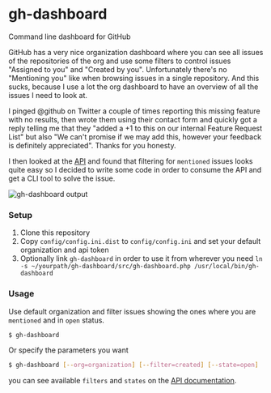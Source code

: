gh-dashboard
============

Command line dashboard for GitHub

GitHub has a very nice organization dashboard where you can see all issues of the repositories of the org and use some filters to control issues "Assigned to you" and "Created by you". Unfortunately there's no "Mentioning you" like when browsing issues in a single repository. And this sucks, because I use a lot the org dashboard to have an overview of all the issues I need to look at.

I pinged @github on Twitter a couple of times reporting this missing feature with no results, then wrote them using their contact form and quickly got a reply telling me that they "added a +1 to this on our internal Feature Request List" but also "We can't promise if we may add this, however your feedback is definitely appreciated". Thanks for you honesty.

I then looked at the [API](https://developer.github.com/v3/issues/#list-issues) and found that filtering for `mentioned` issues looks quite easy so I decided to write some code in order to consume the API and get a CLI tool to solve the issue.

![gh-dashboard output](https://dl.dropboxusercontent.com/u/6656849/gh-dashboard.png)

### Setup
 1. Clone this repository
 2. Copy `config/config.ini.dist` to `config/config.ini` and set your default organization and api token
 3. Optionally link `gh-dashboard` in order to use it from wherever you need `ln -s ~/yourpath/gh-dashboard/src/gh-dashboard.php /usr/local/bin/gh-dashboard`

### Usage

Use default organization and filter issues showing the ones where you are `mentioned` and in `open` status.
```bash
$ gh-dashboard
```

Or specify the parameters you want
```bash
$ gh-dashboard [--org=organization] [--filter=created] [--state=open]
```

you can see available `filters` and `states` on the [API documentation](https://developer.github.com/v3/issues/#list-issues).
